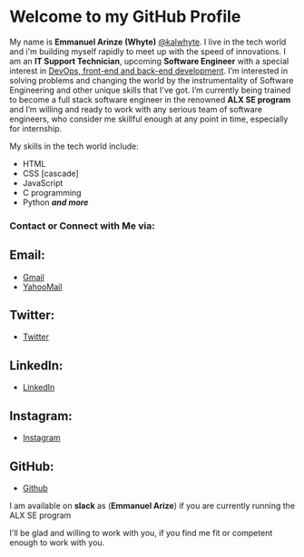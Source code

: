 # Welcome to my GitHub Profile
My name is **Emmanuel Arinze (Whyte)** [@kalwhyte](https://github.com/kalwhyte). I live in the tech world and i'm building myself rapidly to meet up with the speed of innovations. I am an **IT Support Technician**, upcoming **Software Engineer** with a special interest in <u>DevOps, front-end and back-end development</u>. I’m interested in solving problems and changing the world by the instrumentality of Software Engineering and other unique skills that I've got. I’m currently being trained to become a full stack software engineer in the renowned **ALX SE program** and I’m willing and ready to work with any serious team of software engineers, who consider me skillful enough at any point in time, especially for internship.

My skills in the tech world include:
- HTML
- CSS [cascade]
- JavaScript
- C programming
- Python ***and more***

### Contact or Connect with Me via:
## Email:
- [Gmail](mailto:superkalel55@gmail.com)
- [YahooMail](mailto:superkalel55@yahoo.com)

## Twitter:
- [Twitter](https://twitter.com/kalwhyte)

## LinkedIn:
- [LinkedIn](https://www.linkedin.com/in/ejiofor-emmanuel-15542417b)

## Instagram:
- [Instagram](https://instagram.com/kal_whyte)

## GitHub:
- [Github](https://github.com/kalwhyte)

I am available on **slack** as (**Emmanuel Arize**) if you are currently running the ALX SE program

I'll be glad and willing to work with you, if you find me fit or competent enough to work with you.

<!---
You can click the Preview link to take a look at your changes.
--->
